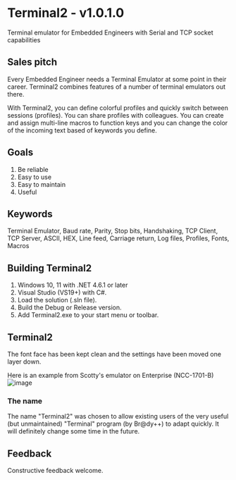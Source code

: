 # Terminal2 - v1.0.1.0
Terminal emulator for Embedded Engineers with Serial and TCP socket capabilities
## Sales pitch
Every Embedded Engineer needs a Terminal Emulator at some point in their career.
Terminal2 combines features of a number of terminal emulators out there.  

With Terminal2, you can define colorful profiles and quickly switch between sessions (profiles).  You can share profiles with colleagues. You can create and assign multi-line macros to function keys and you can change the color of the incoming text based of keywords you define.

## Goals
1. Be reliable
2. Easy to use
3. Easy to maintain
4. Useful

## Keywords
Terminal Emulator, Baud rate, Parity, Stop bits, Handshaking, TCP Client, TCP Server, ASCII, HEX, Line feed, Carriage return, Log files, Profiles, Fonts, Macros

## Building Terminal2
1. Windows 10, 11 with .NET 4.6.1 or later
2. Visual Studio (VS19+) with C#.
3. Load the solution (.sln file).
4. Build the Debug or Release version.
5. Add Terminal2.exe to your start menu or toolbar.

## Terminal2
The font face has been kept clean and the settings have been moved one layer down.

Here is an example from Scotty's emulator on Enterprise (NCC-1701-B)
![image](https://user-images.githubusercontent.com/4144679/158015819-a164243d-d9ad-41c7-97fb-025abe0779ef.png)

### The name
The name "Terminal2" was chosen to allow existing users of the very useful (but unmaintained) "Terminal" program (by Br@dy++) to adapt quickly.
It will definitely change some time in the future.

## Feedback
Constructive feedback welcome.
